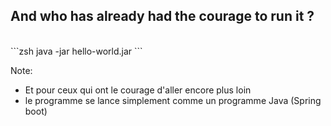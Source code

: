 ## And who has already had the courage to run it ?
<br>
```zsh
java -jar hello-world.jar
```
<br>

Note:
- Et pour ceux qui ont le courage d'aller encore plus loin
- le programme se lance simplement comme un programme Java (Spring boot)
